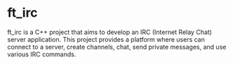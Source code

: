 # ft_irc
ft_irc is a C++ project that aims to develop an IRC (Internet Relay Chat) server application. This project provides a platform where users can connect to a server, create channels, chat, send private messages, and use various IRC commands.
